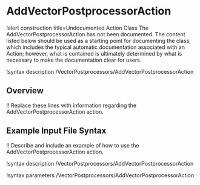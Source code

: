 # AddVectorPostprocessorAction

!alert construction title=Undocumented Action Class
The AddVectorPostprocessorAction has not been documented. The content listed below should be used as a starting point for
documenting the class, which includes the typical automatic documentation associated with an Action;
however, what is contained is ultimately determined by what is necessary to make the documentation
clear for users.

!syntax description /VectorPostprocessors/AddVectorPostprocessorAction

## Overview

!! Replace these lines with information regarding the AddVectorPostprocessorAction action.

## Example Input File Syntax

!! Describe and include an example of how to use the AddVectorPostprocessorAction action.

!syntax description /VectorPostprocessors/AddVectorPostprocessorAction

!syntax parameters /VectorPostprocessors/AddVectorPostprocessorAction
